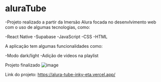# aluraTube
 
-Projeto realizado a partir da Imersão Alura focada no desenvlvimento web com o uso de algumas tecnologias, como:

-React Native
-Supabase
-JavaScript
-CSS
-HTML

A aplicação tem algumas funcionalidades como:

-Modo dark/light
-Adição de videos na playlist


Projeto finalizado
![image](https://user-images.githubusercontent.com/71864098/206187106-408f3243-215b-49f4-be64-b6a5bccb16ac.png)


Link do projeto: https://alura-tube-inky-eta.vercel.app/

